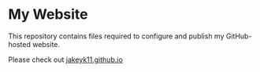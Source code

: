 # My Website
This repository contains files required to configure and publish my GitHub-hosted website.

Please check out [jakeyk11.github.io](jakeyk11.github.io)
